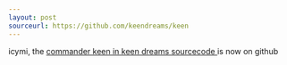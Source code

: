 ```yaml
---
layout: post
sourceurl: https://github.com/keendreams/keen
---
```


icymi, the
<a href="https://github.com/keendreams/keen" target="_blank">
  commander keen in keen dreams sourcecode
</a> is now on github
